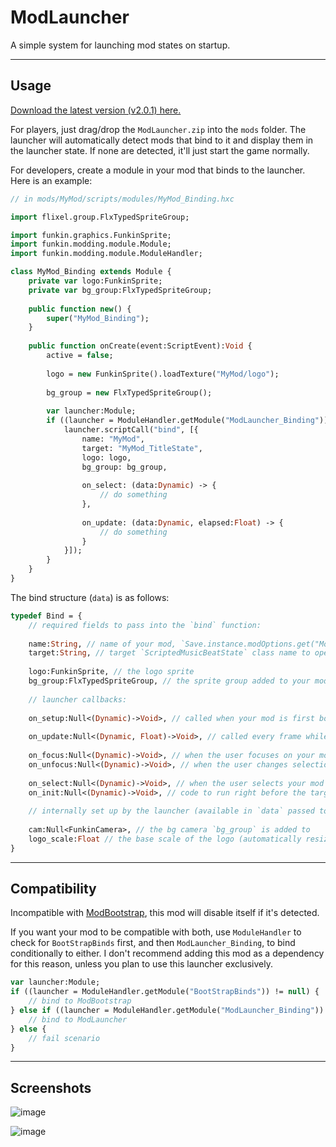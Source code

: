 # ModLauncher

A simple system for launching mod states on startup.

---

## Usage

[Download the latest version (v2.0.1) here.](https://github.com/cyn0x8/ModLauncher/releases)

For players, just drag/drop the `ModLauncher.zip` into the `mods` folder. The launcher will automatically detect mods that bind to it and display them in the launcher state. If none are detected, it'll just start the game normally.

For developers, create a module in your mod that binds to the launcher. Here is an example:

```haxe
// in mods/MyMod/scripts/modules/MyMod_Binding.hxc

import flixel.group.FlxTypedSpriteGroup;

import funkin.graphics.FunkinSprite;
import funkin.modding.module.Module;
import funkin.modding.module.ModuleHandler;

class MyMod_Binding extends Module {
	private var logo:FunkinSprite;
	private var bg_group:FlxTypedSpriteGroup;
	
	public function new() {
		super("MyMod_Binding");
	}
	
	public function onCreate(event:ScriptEvent):Void {
		active = false;
		
		logo = new FunkinSprite().loadTexture("MyMod/logo");
		
		bg_group = new FlxTypedSpriteGroup();
		
		var launcher:Module;
		if ((launcher = ModuleHandler.getModule("ModLauncher_Binding")) != null) {
			launcher.scriptCall("bind", [{
				name: "MyMod",
				target: "MyMod_TitleState",
				logo: logo,
				bg_group: bg_group,
				
				on_select: (data:Dynamic) -> {
					// do something
				},
				
				on_update: (data:Dynamic, elapsed:Float) -> {
					// do something
				}
			}]);
		}
	}
}
```

The bind structure (`data`) is as follows:

```haxe
typedef Bind = {
	// required fields to pass into the `bind` function:
	
	name:String, // name of your mod, `Save.instance.modOptions.get("ModLauncher").selected_mod` will be set to this after on_init
	target:String, // target `ScriptedMusicBeatState` class name to open after `on_init`
	
	logo:FunkinSprite, // the logo sprite
	bg_group:FlxTypedSpriteGroup, // the sprite group added to your mod bg camera
	
	// launcher callbacks:
	
	on_setup:Null<(Dynamic)->Void>, // called when your mod is first bound (camera exists starting here)
	
	on_update:Null<(Dynamic, Float)->Void>, // called every frame while in the launcher
	
	on_focus:Null<(Dynamic)->Void>, // when the user focuses on your mod
	on_unfocus:Null<(Dynamic)->Void>, // when the user changes selection to another mod
	
	on_select:Null<(Dynamic)->Void>, // when the user selects your mod
	on_init:Null<(Dynamic)->Void>, // code to run right before the target state opens, useful for conditionally setting stuff if your mod is selected
	
	// internally set up by the launcher (available in `data` passed to callbacks):
	
	cam:Null<FunkinCamera>, // the bg camera `bg_group` is added to
	logo_scale:Float // the base scale of the logo (automatically resized to half screen height)
}
```

---

## Compatibility

Incompatible with [ModBootstrap](https://gamebanana.com/mods/516273), this mod will disable itself if it's detected.

If you want your mod to be compatible with both, use `ModuleHandler` to check for `BootStrapBinds` first, and then `ModLauncher_Binding`, to bind conditionally to either. I don't recommend adding this mod as a dependency for this reason, unless you plan to use this launcher exclusively.

```haxe
var launcher:Module;
if ((launcher = ModuleHandler.getModule("BootStrapBinds")) != null) {
	// bind to ModBootstrap
} else if ((launcher = ModuleHandler.getModule("ModLauncher_Binding")) != null) {
	// bind to ModLauncher
} else {
	// fail scenario
}
```

---

## Screenshots

![image](https://images.gamebanana.com/img/ss/tools/6646a3746ae01.jpg)

![image](https://images.gamebanana.com/img/ss/tools/6646a37d575ef.jpg)